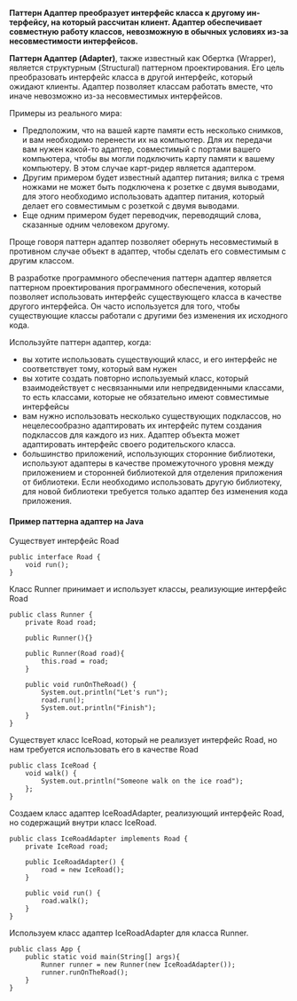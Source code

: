 **Паттерн Адаптер преобразует интерфейс класса к другому ин-
терфейсу, на который рассчитан клиент. Адаптер обеспечивает
совместную работу классов, невозможную в обычных условиях
из-за несовместимости интерфейсов.**

**Паттерн Адаптер (Adapter)**, также известный как Обертка (Wrapper), является структурным (Structural) паттерном проектирования. Его цель преобразовать интерфейс класса в другой интерфейс, который ожидают клиенты. Адаптер позволяет классам работать вместе, что иначе невозможно из-за несовместимых интерфейсов.

Примеры из реального мира:

- Предположим, что на вашей карте памяти есть несколько снимков, и вам необходимо перенести их на компьютер. Для их передачи вам нужен какой-то адаптер, совместимый с портами вашего компьютера, чтобы вы могли подключить карту памяти к вашему компьютеру. В этом случае карт-ридер является адаптером.
- Другим примером будет известный адаптер питания; вилка с тремя ножками не может быть подключена к розетке с двумя выводами, для этого необходимо использовать адаптер питания, который делает его совместимым с розеткой с двумя выводами.
- Еще одним примером будет переводчик, переводящий слова, сказанные одним человеком другому.

Проще говоря паттерн адаптер позволяет обернуть несовместимый в противном случае объект в адаптер, чтобы сделать его совместимым с другим классом.

В разработке программного обеспечения паттерн адаптер является паттерном проектирования программного обеспечения, который позволяет использовать интерфейс существующего класса в качестве другого интерфейса. Он часто используется для того, чтобы существующие классы работали с другими без изменения их исходного кода.

Используйте паттерн адаптер, когда:

- вы хотите использовать существующий класс, и его интерфейс не соответствует тому, который вам нужен
- вы хотите создать повторно используемый класс, который взаимодействует с несвязанными или непредвиденными классами, то есть классами, которые не обязательно имеют совместимые интерфейсы
- вам нужно использовать несколько существующих подклассов, но нецелесообразно адаптировать их интерфейс путем создания подклассов для каждого из них. Адаптер объекта может адаптировать интерфейс своего родительского класса.
- большинство приложений, использующих сторонние библиотеки, используют адаптеры в качестве промежуточного уровня между приложением и сторонней библиотекой для отделения приложения от библиотеки. Если необходимо использовать другую библиотеку, для новой библиотеки требуется только адаптер без изменения кода приложения.

#### Пример паттерна адаптер на Java

Существует интерфейс Road

```
public interface Road {
    void run();
}
```

Класс Runner принимает и использует классы, реализующие интерфейс Road

```
public class Runner {
    private Road road;

    public Runner(){}

    public Runner(Road road){
        this.road = road;
    }

    public void runOnTheRoad() {
        System.out.println("Let's run");
        road.run();
        System.out.println("Finish");
    }
}
```

Существует класс IceRoad, который не реализует интерфейс Road, но нам требуется использовать его в качестве Road

```
public class IceRoad {
    void walk() {
        System.out.println("Someone walk on the ice road");
    };
}
```

Создаем класс адаптер IceRoadAdapter, реализующий интерфейс Road, но содержащий внутри класс IceRoad.

```
public class IceRoadAdapter implements Road {
    private IceRoad road;

    public IceRoadAdapter() {
        road = new IceRoad();
    }

    public void run() {
        road.walk();
    }
}
```

Используем класс адаптер IceRoadAdapter для класса Runner.

```
public class App {
    public static void main(String[] args){
        Runner runner = new Runner(new IceRoadAdapter());
        runner.runOnTheRoad();
    }
}
```



